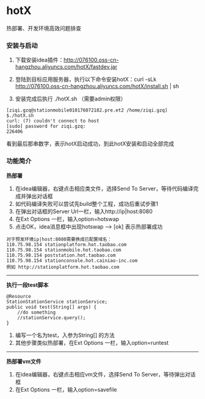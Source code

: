 # hotX
热部署、开发环境高效问题排查

### 安装与启动

1. 下载安装idea插件：http://076100.oss-cn-hangzhou.aliyuncs.com/hotX/fastdev.jar
2. 登陆到目标应用服务器，执行以下命令安装hotX：curl -sLk http://076100.oss-cn-hangzhou.aliyuncs.com/hotX/install.sh | sh

3. 安装完成后执行 ./hotX.sh （需要admin权限）
```
[ziqi.gzq@stationmobile010176072182.pre.et2 /home/ziqi.gzq]
$./hotX.sh
curl: (7) couldn't connect to host
[sudo] password for ziqi.gzq:
226406
```

看到最后那串数字，表示hotX启动成功，到此hotX安装和启动全部完成


### 功能简介
**热部署**

1. 在idea编辑器，右键点击相应类文件，选择Send To Server，等待代码编译完成并弹出对话框
2. 如代码编译失败可以尝试先build整个工程，成功后重试步骤1
3. 在弹出对话框的Server Url一栏，输入http://ip|host:8080
4. 在Ext Options 一栏，输入option=hotswap
5. 点击OK，idea消息框中出现hotswap --> [ok] 表示热部署成功
```
对于预发环境ip|host:8080需要换成已配置域名：
110.75.98.154 stationplatform.hot.taobao.com
110.75.98.154 stationmobile.hot.taobao.com
110.75.98.154 poststation.hot.taobao.com
110.75.98.154 stationconsole.hot.cainiao-inc.com
例如 http://stationplatform.hot.taobao.com
```

---

**执行一段test脚本**
```
@Resource
StationStationService stationService;
public void test(String[] args) {
    //do something
    //stationService.query();
}
```
1. 编写一个名为test，入参为String[] 的方法
2. 其他步骤类似热部署，在Ext Options 一栏，输入option=runtest

---


**热部署vm文件**

1. 在idea编辑器，右键点击相应vm文件，选择Send To Server，等待弹出对话框
2. 在Ext Options 一栏，输入option=savefile


